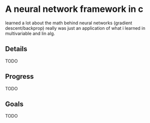 # A neural network framework in c
learned a lot about the math behind neural networks (gradient descent/backprop)
really was just an application of what i learned in multivariable and lin alg.

## Details
TODO

## Progress
TODO

## Goals
TODO
